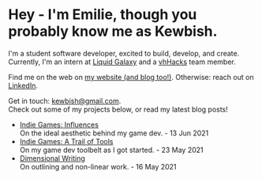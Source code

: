# Hey - I'm Emilie, though you probably know me as Kewbish. 
I'm a student software developer, excited to build, develop, and create. Currently, I'm an intern at [Liquid Galaxy](https://liquidgalaxy.eu) and a [vhHacks](https://vhhacks.ca) team member.

Find me on the web on [my website (and blog too!)](https://kewbi.sh/). Otherwise: reach out on [LinkedIn](https://www.linkedin.com/in/kewbish/).

Get in touch: [kewbish@gmail.com](mailto:kewbish@gmail.com).  
Check out some of my projects below, or read my latest blog posts!

<!--bp-->
- [Indie Games: Influences](https://kewbi.sh/blog/posts/210613/)  
On the ideal aesthetic behind my game dev. - 13 Jun 2021
- [Indie Games: A Trail of Tools](https://kewbi.sh/blog/posts/210523/)  
On my game dev toolbelt as I got started. - 23 May 2021
- [Dimensional Writing](https://kewbi.sh/blog/posts/210516/)  
On outlining and non-linear work. - 16 May 2021

